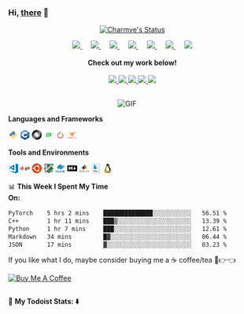 ### Hi, <a href="https://charmve.github.io/" target="_blank">there</a> 👋

<!--
**Charmve/Charmve** is a ✨ _special_ ✨ repository because its `README.md` (this file) appears on your GitHub profile.

Here are some ideas to get you started:

- 🔭 I’m currently working on ...
- 🌱 I’m currently learning ...
- 👯 I’m looking to collaborate on ...
- 🤔 I’m looking for help with ...
- 💬 Ask me about ...
- 📫 How to reach me: ...
- 😄 Pronouns: ...
- ⚡ Fun fact: ...
-->

<p align="center">
  <a href="https://github.com/Charmve" class="rich-diff-level-one">
    <img src="https://github-readme-stats.vercel.app/api?username=Charmve&title_color=333&text_color=777" alt="Charmve's Status" >
    <!-- &hide=issues
    <img src="https://github-readme-stats.vercel.app/api?username=Charmve&hide=issues&title_color=333&text_color=777" alt="Charmve's Status" >
    -->
  </a>
</p>

<p align="center">
  <a href="https://charmve.blog.csdn.net/" target="_blank">
    <img src="https://img.icons8.com/material/48/000000/csdn.png" width="30px"/>
  </a>
  &emsp;
  <a href="https://my.oschina.net/charmve" target="_blank">
    <img src="https://img.icons8.com/ios-filled/50/000000/blogger.png" width="24px"/>
  </a>
  &emsp;
  <a href= "https://github.com/ChromeWei/PaperWeeklyAI/blob/master/MaiweiAI-com.png" target="_blank">
    <img src="https://img.icons8.com/ios-filled/50/000000/weixing.png" width="28px"/>
  </a>
  &emsp;
  <a href= "https://www.instagram.com/charmve_/" target="_blank">
    <img src="https://img.icons8.com/ios-glyphs/256/000000/instagram-new.svg" width="28px"/>
  </a>
  &emsp;
  <a href="https://www.youtube.com/channel/UCxFkZjbpt0KyhEv1d342SQQ" target="_blank">
    <img src="https://img.icons8.com/ios-filled/50/000000/youtube-play.png" width="30px"/>
  </a>
  &emsp;
  <a href="https://www.buymeacoffee.com/Charmve" target="_blank">
    <img src="https://img.icons8.com/ios-glyphs/256/000000/coffee.png" width="30px"/>
  </a> 
  &emsp;
  <a href="https://www.linkedin.com/in/%E4%BC%9F-%E5%BC%A0-647b29133/" target="_blank">
    <img src="https://img.icons8.com/ios-filled/256/000000/linkedin.svg" width="26px"/>
  </a>
  <br><br>
  <strong>Check out my work below!</strong>
  <br><br>
  <a href="https://github.com/Charmve">
    <img src="https://badges.pufler.dev/visits/Charmve/Charmve?style=flat-square&color=black&logo=github">
  </a>
  <a href="https://github.com/Charmve">
    <img src="https://badges.pufler.dev/years/Charmve?style=flat-square&color=black&logo=github">
  </a>
  <a href="https://github.com/Charmve?tab=repositories">
    <img src="https://badges.pufler.dev/repos/Charmve?style=flat-square&color=black&logo=github">
  </a>
  <a href="https://gist.github.com/Charmve">
    <img src="https://badges.pufler.dev/gists/Charmve?style=flat-square&color=black&logo=github">
  </a>
  <a href="https://github.com/Charmve">
    <img src="https://badges.pufler.dev/commits/monthly/Charmve?style=flat-square&color=black&logo=github">
  </a>
</p>

<h2></h2>

<img align="right" alt="GIF" src="https://github.com/abhisheknaiidu/abhisheknaiidu/blob/master/code.gif?raw=true" width="282" height="180"/>&nbsp;&nbsp;&nbsp;&nbsp;
 
**Languages and Frameworks**

<code><img height="20" src="https://raw.githubusercontent.com/github/explore/80688e429a7d4ef2fca1e82350fe8e3517d3494d/topics/python/python.png" alt="Python"></code>
<code><img height="20" src="https://raw.githubusercontent.com/github/explore/80688e429a7d4ef2fca1e82350fe8e3517d3494d/topics/cpp/cpp.png" alt="C++"></code>
<code><img height="20" src="https://raw.githubusercontent.com/github/explore/80688e429a7d4ef2fca1e82350fe8e3517d3494d/topics/json/json.png" alt="JSON"></code>
<code><img height="20" src="https://raw.githubusercontent.com/github/explore/80688e429a7d4ef2fca1e82350fe8e3517d3494d/topics/qt/qt.png" alt="Qt"></code>
<code><img height="20" src="OctoCharmve/pytorch-logo.png" alt="PyTorch"></code>
<code><img height="20" src="https://raw.githubusercontent.com/github/explore/80688e429a7d4ef2fca1e82350fe8e3517d3494d/topics/tensorflow/tensorflow.png" alt="TensorFlow"></code>

**Tools and Environments**

<code><img height="20" src="https://raw.githubusercontent.com/github/explore/80688e429a7d4ef2fca1e82350fe8e3517d3494d/topics/visual-studio-code/visual-studio-code.png" alt="VSCode"></code>
<code><img height="20" src="https://raw.githubusercontent.com/github/explore/80688e429a7d4ef2fca1e82350fe8e3517d3494d/topics/git/git.png" alt="Git"></code>
<code><img height="20" src="https://raw.githubusercontent.com/github/explore/80688e429a7d4ef2fca1e82350fe8e3517d3494d/topics/ubuntu/ubuntu.png" alt="Ubuntu"></code>
<code><img height="20" src="https://raw.githubusercontent.com/github/explore/80688e429a7d4ef2fca1e82350fe8e3517d3494d/topics/vim/vim.png" alt="Vim"></code>
<code><img height="20" src="https://raw.githubusercontent.com/github/explore/80688e429a7d4ef2fca1e82350fe8e3517d3494d/topics/docker/docker.png" alt="Docker"></code>
<code><img height="20" src="https://raw.githubusercontent.com/github/explore/80688e429a7d4ef2fca1e82350fe8e3517d3494d/topics/markdown/markdown.png" alt="Markdown"></code>
<code><img height="20" src="https://raw.githubusercontent.com/github/explore/80688e429a7d4ef2fca1e82350fe8e3517d3494d/topics/matlab/matlab.png" alt="Matlab"></code>
<code><img height="20" src="https://raw.githubusercontent.com/github/explore/80688e429a7d4ef2fca1e82350fe8e3517d3494d/topics/macos/macos.png" alt="MacOS"></code>
<code><img height="20" src="https://raw.githubusercontent.com/github/explore/80688e429a7d4ef2fca1e82350fe8e3517d3494d/topics/linux/linux.png" alt="Linux"></code>


📊 **This Week I Spent My Time On:**
<!--START_SECTION:waka-->
```text
PyTorch    5 hrs 2 mins    ██████████████░░░░░░░░░░░   56.51 % 
C++        1 hr 11 mins    ███▒░░░░░░░░░░░░░░░░░░░░░   13.39 % 
Python     1 hr 7 mins     ███░░░░░░░░░░░░░░░░░░░░░░   12.61 % 
Markdown   34 mins         █▓░░░░░░░░░░░░░░░░░░░░░░░   06.44 % 
JSON       17 mins         ▓░░░░░░░░░░░░░░░░░░░░░░░░   03.23 % 
```
<!--END_SECTION:waka-->

If you like what I do, maybe consider buying me a ☕ coffee/tea 🥺👉👈  

<a href="https://www.buymeacoffee.com/Charmve" target="_blank"><img src="https://cdn.buymeacoffee.com/buttons/v2/default-red.png" alt="Buy Me A Coffee" width="150" ></a>

<h2></h2>

🚧 **My Todoist Stats: ⬇️**
<!--
&nbsp;&nbsp;&nbsp;&nbsp;&nbsp; [![PaperWeeklyAI](https://github-readme-stats.vercel.app/api/pin/?username=Charmve&repo=PaperWeeklyAI)](https://github.com/Charmve/PaperWeeklyAI) &nbsp;&nbsp;&nbsp;&nbsp;&nbsp;[![Surface-Defect-Detection](https://github-readme-stats.vercel.app/api/pin/?username=Charmve&repo=Surface-Defect-Detection)](https://github.com/Charmve/Surface-Defect-Detection)
-->
